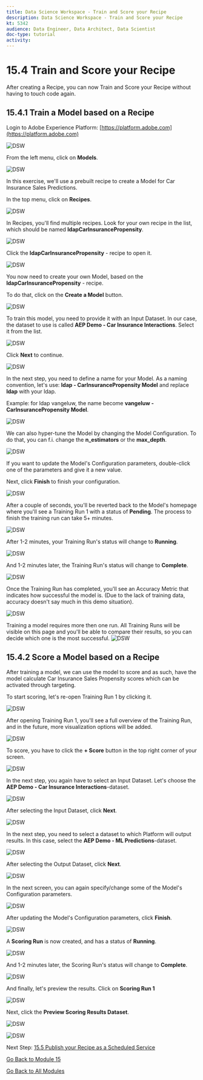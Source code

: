 ```yaml
---
title: Data Science Workspace - Train and Score your Recipe
description: Data Science Workspace - Train and Score your Recipe
kt: 5342
audience: Data Engineer, Data Architect, Data Scientist
doc-type: tutorial
activity: 
---
```


# 15.4 Train and Score your Recipe

After creating a Recipe, you can now Train and Score your Recipe without having to touch code again.

## 15.4.1 Train a Model based on a Recipe

Login to Adobe Experience Platform: [https://platform.adobe.com](https://platform.adobe.com)

![DSW](./images/aeph.png)

From the left menu, click on **Models**.

![DSW](./images/mlmodels.png)

In this exercise, we'll use a prebuilt recipe to create a Model for Car Insurance Sales Predictions.

In the top menu, click on **Recipes**.

![DSW](./images/recipes.png)

In Recipes, you'll find multiple recipes. Look for your own recipe in the list, which should be named **ldapCarInsurancePropensity**.

![DSW](./images/prrecipe.png)

Click the **ldapCarInsurancePropensity** - recipe to open it.

![DSW](./images/prrecipe1.png)

You now need to create your own Model, based on the **ldapCarInsurancePropensity** - recipe.

To do that, click on the **Create a Model** button.

![DSW](./images/createmodel1.png)

To train this model, you need to provide it with an Input Dataset. In our case, the dataset to use is called **AEP Demo - Car Insurance Interactions**. Select it from the list.

![DSW](./images/input.png)

Click **Next** to continue.

![DSW](./images/next.png)

In the next step, you need to define a name for your Model. As a naming convention, let's use: **ldap -  CarInsurancePropensity Model** and replace **ldap** with your ldap.

Example: for ldap vangeluw, the name become **vangeluw - CarInsurancePropensity Model**.

![DSW](./images/modelname.png)

We can also hyper-tune the Model by changing the Model Configuration. To do that, you can f.i. change the **n_estimators** or the **max_depth**.

![DSW](./images/modelcfg.png)

If you want to update the Model's Configuration parameters, double-click one of the parameters and give it a new value.

Next, click **Finish** to finish your configuration.

![DSW](./images/finish.png)

After a couple of seconds, you'll be reverted back to the Model's homepage where you'll see a Training Run 1 with a status of **Pending**. The process to finish the training run can take 5+ minutes.

![DSW](./images/trainingrunp.png)

After 1-2 minutes, your Training Run's status will change to **Running**.

![DSW](./images/trainingrunrunning.png)

And 1-2 minutes later, the Training Run's status will change to **Complete**.

![DSW](./images/trainingrunsuccess.png)

Once the Training Run has completed, you'll see an Accuracy Metric that indicates how successful the model is. (Due to the lack of training data, accuracy doesn't say much in this demo situation).
  
![DSW](./images/acc.png)

Training a model requires more then one run. All Training Runs will be visible on this page and you'll be able to compare their results, so you can decide which one is the most successful.
![DSW](./images/multipleruns.png)

## 15.4.2 Score a Model based on a Recipe

After training a model, we can use the model to score and as such, have the model calculate Car Insurance Sales Propensity scores which can be activated through targeting.

To start scoring, let's re-open Training Run 1 by clicking it.

![DSW](./images/trainingrunsuccess.png)

After opening Training Run 1, you'll see a full overview of the Training Run, and in the future, more visualization options will be added.

![DSW](./images/trr1.png)

To score, you have to click the **+ Score** button in the top right corner of your screen.

![DSW](./images/score.png)

In the next step, you again have to select an Input Dataset. Let's choose the **AEP Demo - Car Insurance Interactions**-dataset.

![DSW](./images/scoreinput.png)

After selecting the Input Dataset, click **Next**.

![DSW](./images/next.png)

In the next step, you need to select a dataset to which Platform will output results. In this case, select the **AEP Demo - ML Predictions**-dataset.

![DSW](./images/scoreoutput.png)

After selecting the Output Dataset, click **Next**.

![DSW](./images/next.png)

In the next screen, you can again specify/change some of the Model's Configuration parameters.

![DSW](./images/scoreconfig.png)

After updating the Model's Configuration parameters, click **Finish**.

![DSW](./images/finish.png)

A **Scoring Run** is now created, and has a status of **Running**.

![DSW](./images/scoringrunp.png)

And 1-2 minutes later, the Scoring Run's status will change to **Complete**.

![DSW](./images/scoringrunsuccess.png)

And finally, let's preview the results. Click on **Scoring Run 1**

![DSW](./images/scoringrunsuccessdtl.png)

Next, click the **Preview Scoring Results Dataset**.

![DSW](./images/preview.png)

![DSW](./images/previewresults.png)

Next Step: [15.5 Publish your Recipe as a Scheduled Service](./ex5.md)

[Go Back to Module 15](./data-science-workspace-car-insurance-sales-propensity.md)

[Go Back to All Modules](../../overview.md)
